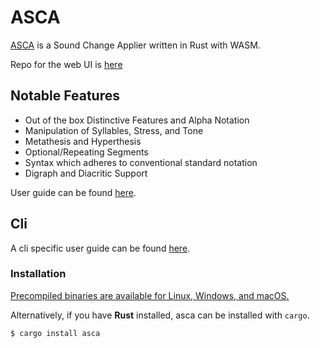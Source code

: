 # ASCA

[ASCA](https://asca.girv.dev) is a Sound Change Applier written in Rust with WASM.

Repo for the web UI is [here](https://github.com/Girv98/asca)

## Notable Features
- Out of the box Distinctive Features and Alpha Notation
- Manipulation of Syllables, Stress, and Tone
- Metathesis and Hyperthesis
- Optional/Repeating Segments
- Syntax which adheres to conventional standard notation
- Digraph and Diacritic Support


User guide can be found [here](./doc.md).


## Cli

A cli specific user guide can be found [here](./doc-cli.md).

### Installation

[Precompiled binaries are available for Linux, Windows, and macOS.](https://github.com/Girv98/asca-rust/releases)

Alternatively, if you have **Rust** installed, asca can be installed with `cargo`.


```
$ cargo install asca
```
